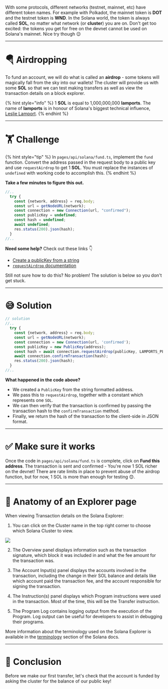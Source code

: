 With some protocols, different networks (testnet, mainnet, etc) have different token names. For example with Polkadot, the mainnet token is **DOT** and the testnet token is **WND**. In the Solana world, the token is always called **SOL**, no matter what network (or **cluster**) you are on. Don't get too excited: the tokens you get for free on the devnet cannot be used on Solana's mainnet. Nice try though 😉

---

# 🪂 Airdropping

To fund an account, we will do what is called an **airdrop** - some tokens will magically fall from the sky into our wallets! The cluster will provide us with some **SOL** so that we can test making transfers as well as view the transaction details on a block explorer.

{% hint style="info" %}
1 **SOL** is equal to 1,000,000,000 **lamports**. The name of **lamports** is in honour of Solana's biggest technical influence, [Leslie Lamport](https://en.wikipedia.org/wiki/Leslie_Lamport).
{% endhint %}

---

# 🏋️ Challenge

{% hint style="tip" %}
In `pages/api/solana/fund.ts`, implement the `fund` function. Convert the address passed in the request body to a public key and use `requestAirdrop` to get 1 **SOL**. You must replace the instances of `undefined` with working code to accomplish this.
{% endhint %}

**Take a few minutes to figure this out.**

```typescript
//..
  try {
    const {network, address} = req.body;
    const url = getNodeURL(network);
    const connection = new Connection(url, "confirmed");
    const publicKey = undefined;
    const hash = undefined;
    await undefined;
    res.status(200).json(hash);
  }
//..
```

**Need some help?** Check out these links 👇

- [Create a publicKey from a string](https://solana-labs.github.io/solana-web3.js/classes/PublicKey.html#constructor)
- [`requestAirdrop` documentation](https://solana-labs.github.io/solana-web3.js/classes/Connection.html#requestAirdrop)

Still not sure how to do this? No problem! The solution is below so you don't get stuck.

---

# 😅 Solution

```typescript
// solution
//..
  try {
    const {network, address} = req.body;
    const url = getNodeURL(network);
    const connection = new Connection(url, 'confirmed');
    const publicKey = new PublicKey(address);
    const hash = await connection.requestAirdrop(publicKey, LAMPORTS_PER_SOL);
    await connection.confirmTransaction(hash);
    res.status(200).json(hash);
  }
//..
```

**What happened in the code above?**

- We created a `PublicKey` from the string formatted address.
- We pass this to `requestAirdrop`, together with a constant which represents one `SOL`.
- We can then verify that the transaction is confirmed by passing the transaction hash to the `confirmTransaction` method.
- Finally, we return the hash of the transaction to the client-side in JSON format.

---

# ✅ Make sure it works

Once the code in `pages/api/solana/fund.ts` is complete, click on **Fund this address**. The transaction is sent and confirmed - You're now 1 SOL richer on the devnet! There are rate limits in place to prevent abuse of the airdrop function, but for now, 1 SOL is more than enough for testing 😊.

---

# 🧐 Anatomy of an Explorer page

When viewing Transaction details on the Solana Explorer:

1. You can click on the Cluster name in the top right corner to choose which Solana Cluster to view.

![](https://raw.githubusercontent.com/figment-networks/learn-web3-dapp/main/markdown/__images__/solana/solana-fund-account.png)

2. The Overview panel displays information such as the transaction signature, which block it was included in and what the fee amount for the transaction was.

3. The Account Input(s) panel displays the accounts involved in the transaction, including the change in their SOL balance and details like which account paid the transaction fee, and the account responsible for signing the transaction.

4. The Instruction(s) panel displays which Program instructions were used in the transaction. Most of the time, this will be the Transfer instruction.

5. The Program Log contains logging output from the execution of the Program. Log output can be useful for developers to assist in debugging their programs.

More information about the terminology used on the Solana Explorer is available in the [terminology](https://docs.solana.com/terminology) section of the Solana docs.

---

# 🏁 Conclusion

Before we make our first transfer, let's check that the account is funded by asking the cluster for the balance of our public key!
